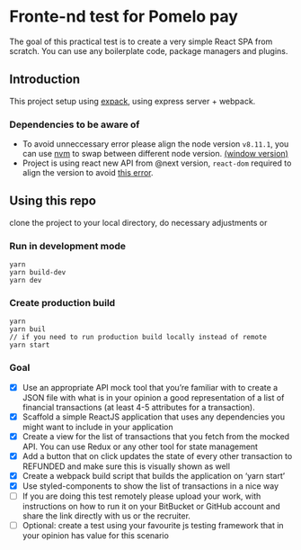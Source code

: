# Fronte-nd test for Pomelo pay

The goal of this practical test is to create a very simple React SPA from scratch. You can use any boilerplate code, package managers and plugins.

## Introduction

This project setup using [expack](https://github.com/louis-pvs/expack), using express server + webpack.

### Dependencies to be aware of

- To avoid unneccessary error please align the node version `v8.11.1`, you can use [nvm](https://github.com/creationix/nvm) to swap between different node version. [(window version)](https://github.com/coreybutler/nvm-windows)
- Project is using react new API from @next version, `react-dom` required to align the version to avoid [this error](https://stackoverflow.com/questions/53024307/typeerror-dispatcher-usestate-is-not-a-function-when-using-react-hooks).

## Using this repo

clone the project to your local directory, do necessary adjustments or

### Run in development mode

```
yarn
yarn build-dev
yarn dev
```

### Create production build

```
yarn
yarn buil
// if you need to run production build locally instead of remote
yarn start
```

### Goal

- [x] Use an appropriate API mock tool that you’re familiar with to create a JSON file with what is in your opinion a good representation of a list of financial transactions (at least 4-5 attributes for a transaction).
- [x] Scaffold a simple ReactJS application that uses any dependencies you might want to include in your application
- [x] Create a view for the list of transactions that you fetch from the mocked API. You can use Redux or any other tool for state management
- [x] Add a button that on click updates the state of every other transaction to REFUNDED and make sure this is visually shown as well
- [x] Create a webpack build script that builds the application on ‘yarn start’
- [x] Use styled-components to show the list of transactions in a nice way
- [ ] If you are doing this test remotely please upload your work, with instructions on how to run it on your BitBucket or GitHub account and share the link directly with us or the recruiter.
- [ ] Optional: create a test using your favourite js testing framework that in your opinion has value for this scenario
